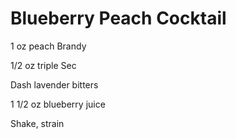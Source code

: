 Blueberry Peach Cocktail
========================

1 oz peach Brandy

1/2 oz triple Sec

Dash lavender bitters

1 1/2 oz blueberry juice



Shake, strain